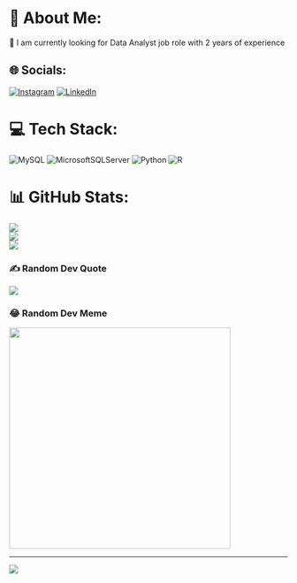 # 💫 About Me:
🔭 I am currently looking for Data Analyst job role with 2 years of experience


## 🌐 Socials:
[![Instagram](https://img.shields.io/badge/Instagram-%23E4405F.svg?logo=Instagram&logoColor=white)](https://instagram.com/tusharbartakke) [![LinkedIn](https://img.shields.io/badge/LinkedIn-%230077B5.svg?logo=linkedin&logoColor=white)]([https://linkedin.com/in/Tushar-Bartakke](https://www.linkedin.com/in/tushar-bartakke-b8abb7202?utm_source=share&utm_campaign=share_via&utm_content=profile&utm_medium=android_app)](https://www.linkedin.com/in/tushar-bartakke-b8abb7202/?original_referer=https%3A%2F%2Fwww%2Egoogle%2Ecom%2F&originalSubdomain=in))

# 💻 Tech Stack:
![MySQL](https://img.shields.io/badge/mysql-%2300000f.svg?style=for-the-badge&logo=mysql&logoColor=white) ![MicrosoftSQLServer](https://img.shields.io/badge/Microsoft%20SQL%20Server-CC2927?style=for-the-badge&logo=microsoft%20sql%20server&logoColor=white) ![Python](https://img.shields.io/badge/python-3670A0?style=for-the-badge&logo=python&logoColor=ffdd54) ![R](https://img.shields.io/badge/r-%23276DC3.svg?style=for-the-badge&logo=r&logoColor=white)
# 📊 GitHub Stats:
![](https://github-readme-stats.vercel.app/api?username=tusharbartakke&theme=dark&hide_border=false&include_all_commits=false&count_private=false)<br/>
![](https://github-readme-streak-stats.herokuapp.com/?user=tusharbartakke&theme=dark&hide_border=false)<br/>
![](https://github-readme-stats.vercel.app/api/top-langs/?username=tusharbartakke&theme=dark&hide_border=false&include_all_commits=false&count_private=false&layout=compact)

### ✍️ Random Dev Quote
![](https://quotes-github-readme.vercel.app/api?type=horizontal&theme=radical)


### 😂 Random Dev Meme
<img src='https://randommeme-five.vercel.app/' style="height: 400px;"/>

---
[![](https://visitcount.itsvg.in/api?id=tusharbartakke&icon=0&color=0)](https://visitcount.itsvg.in)

<!-- Proudly created with GPRM ( https://gprm.itsvg.in ) -->
